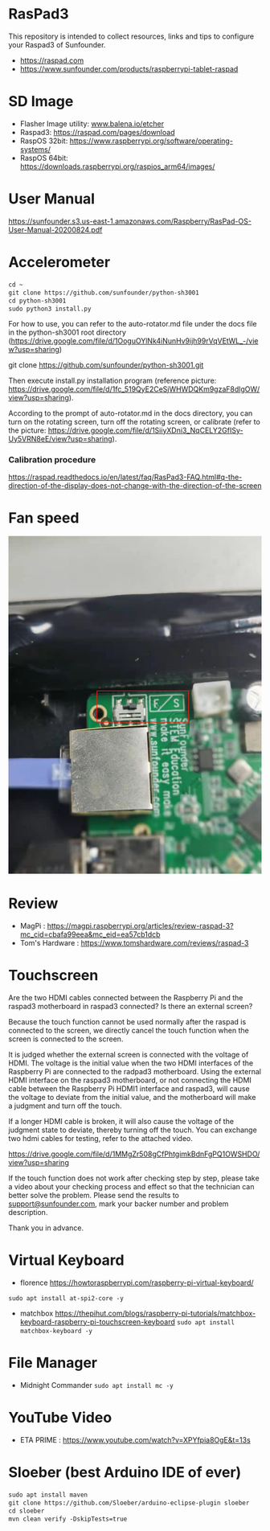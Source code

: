# RasPad3

This repository is intended to collect resources, links and tips to configure your Raspad3 of Sunfounder.

* https://raspad.com
* https://www.sunfounder.com/products/raspberrypi-tablet-raspad


# SD Image
* Flasher Image utility: www.balena.io/etcher
* Raspad3: https://raspad.com/pages/download
* RaspOS 32bit: https://www.raspberrypi.org/software/operating-systems/
* RaspOS 64bit: https://downloads.raspberrypi.org/raspios_arm64/images/

# User Manual
https://sunfounder.s3.us-east-1.amazonaws.com/Raspberry/RasPad-OS-User-Manual-20200824.pdf


# Accelerometer

```
cd ~
git clone https://github.com/sunfounder/python-sh3001
cd python-sh3001
sudo python3 install.py  
```

For how to use, you can refer to the auto-rotator.md file under the docs file in the python-sh3001 root directory (https://drive.google.com/file/d/1OoguOYlNk4iNunHv9ijh99rVqVEtWL_-/view?usp=sharing)

git clone https://github.com/sunfounder/python-sh3001.git

Then execute install.py installation program (reference picture: https://drive.google.com/file/d/1fc_519QyE2CeSjWHWDQKm9gzaF8dlgOW/view?usp=sharing).

According to the prompt of auto-rotator.md in the docs directory, you can turn on the rotating screen, turn off the rotating screen, or calibrate (refer to the picture: https://drive.google.com/file/d/1SiiyXDni3_NqCELY2GfISy-Uy5VRN8eE/view?usp=sharing).


### Calibration procedure

https://raspad.readthedocs.io/en/latest/faq/RasPad3-FAQ.html#q-the-direction-of-the-display-does-not-change-with-the-direction-of-the-screen



# Fan speed


![Fan speed S/F](https://github.com/biccius/RasPad3-Stuff/blob/main/fan%20speed%20S_F.png)


# Review

* MagPi : https://magpi.raspberrypi.org/articles/review-raspad-3?mc_cid=cbafa99eea&mc_eid=ea57cb1dcb
* Tom's Hardware : https://www.tomshardware.com/reviews/raspad-3


# Touchscreen

Are the two HDMI cables connected between the Raspberry Pi and the raspad3 motherboard in raspad3 connected? Is there an external screen?

Because the touch function cannot be used normally after the raspad is connected to the screen, we directly cancel the touch function when the screen is connected to the screen.

It is judged whether the external screen is connected with the voltage of HDMI. The voltage is the initial value when the two HDMI interfaces of the Raspberry Pi are connected to the radpad3 motherboard. Using the external HDMI interface on the raspad3 motherboard, or not connecting the HDMI cable between the Raspberry Pi HDMI1 interface and raspad3, will cause the voltage to deviate from the initial value, and the motherboard will make a judgment and turn off the touch.

If a longer HDMI cable is broken, it will also cause the voltage of the judgment state to deviate, thereby turning off the touch. You can exchange two hdmi cables for testing, refer to the attached video.

https://drive.google.com/file/d/1MMgZr508gCfPhtgimkBdnFgPQ1OWSHDO/view?usp=sharing

If the touch function does not work after checking step by step, please take a video about your checking process and effect so that the technician can better solve the problem. Please send the results to support@sunfounder.com, mark your backer number and problem description.

Thank you in advance.


# Virtual Keyboard

* florence  https://howtoraspberrypi.com/raspberry-pi-virtual-keyboard/
```sudo apt install florence -y
sudo apt install at-spi2-core -y
```

* matchbox https://thepihut.com/blogs/raspberry-pi-tutorials/matchbox-keyboard-raspberry-pi-touchscreen-keyboard
```sudo apt install matchbox-keyboard -y```

# File Manager
* Midnight Commander 
```sudo apt install mc -y```

# YouTube Video

* ETA PRIME : https://www.youtube.com/watch?v=XPYfpia8OgE&t=13s 


# Sloeber (best Arduino IDE of ever)
```sudo apt update
sudo apt install maven
git clone https://github.com/Sloeber/arduino-eclipse-plugin sloeber
cd sloeber
mvn clean verify -DskipTests=true
```
